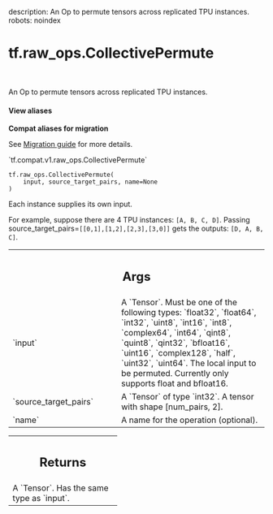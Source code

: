 description: An Op to permute tensors across replicated TPU instances.
robots: noindex

# tf.raw_ops.CollectivePermute

<!-- Insert buttons and diff -->

<table class="tfo-notebook-buttons tfo-api nocontent" align="left">

</table>



An Op to permute tensors across replicated TPU instances.

<section class="expandable">
  <h4 class="showalways">View aliases</h4>
  <p>
<b>Compat aliases for migration</b>
<p>See
<a href="https://www.tensorflow.org/guide/migrate">Migration guide</a> for
more details.</p>
<p>`tf.compat.v1.raw_ops.CollectivePermute`</p>
</p>
</section>

<pre class="devsite-click-to-copy prettyprint lang-py tfo-signature-link">
<code>tf.raw_ops.CollectivePermute(
    input, source_target_pairs, name=None
)
</code></pre>



<!-- Placeholder for "Used in" -->

Each instance supplies its own input.

For example, suppose there are 4 TPU instances: `[A, B, C, D]`. Passing
source_target_pairs=`[[0,1],[1,2],[2,3],[3,0]]` gets the outputs:
`[D, A, B, C]`.

<!-- Tabular view -->
 <table class="responsive fixed orange">
<colgroup><col width="214px"><col></colgroup>
<tr><th colspan="2"><h2 class="add-link">Args</h2></th></tr>

<tr>
<td>
`input`
</td>
<td>
A `Tensor`. Must be one of the following types: `float32`, `float64`, `int32`, `uint8`, `int16`, `int8`, `complex64`, `int64`, `qint8`, `quint8`, `qint32`, `bfloat16`, `uint16`, `complex128`, `half`, `uint32`, `uint64`.
The local input to be permuted. Currently only supports float and
bfloat16.
</td>
</tr><tr>
<td>
`source_target_pairs`
</td>
<td>
A `Tensor` of type `int32`.
A tensor with shape [num_pairs, 2].
</td>
</tr><tr>
<td>
`name`
</td>
<td>
A name for the operation (optional).
</td>
</tr>
</table>



<!-- Tabular view -->
 <table class="responsive fixed orange">
<colgroup><col width="214px"><col></colgroup>
<tr><th colspan="2"><h2 class="add-link">Returns</h2></th></tr>
<tr class="alt">
<td colspan="2">
A `Tensor`. Has the same type as `input`.
</td>
</tr>

</table>

